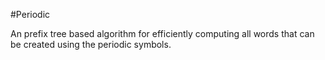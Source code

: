#Periodic

An prefix tree based algorithm for efficiently computing all words that can be created using the periodic symbols.